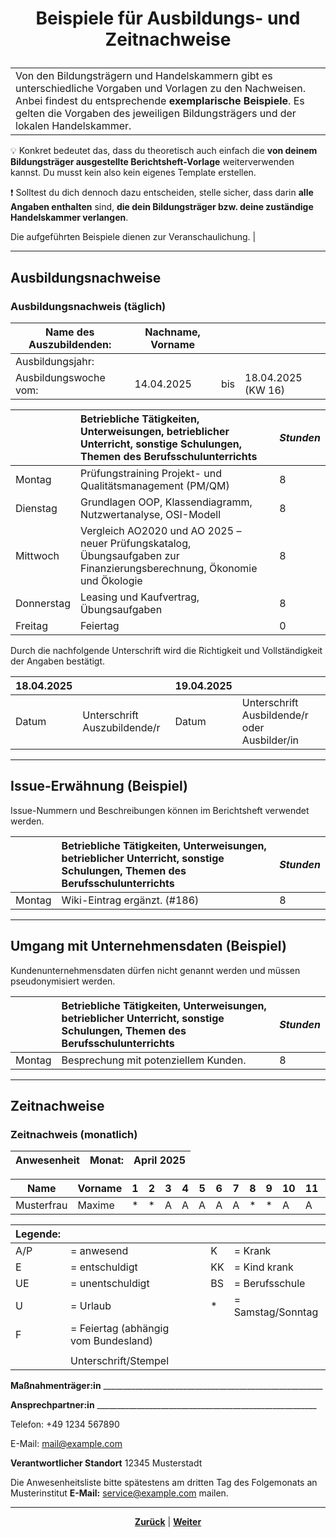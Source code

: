 # <p align="center">Beispiele für Ausbildungs- und Zeitnachweise</p>

| |
| :--- |
| Von den Bildungsträgern und Handelskammern gibt es unterschiedliche Vorgaben und Vorlagen zu den Nachweisen. Anbei findest du entsprechende **exemplarische Beispiele**. Es gelten die Vorgaben des jeweiligen Bildungsträgers und der lokalen Handelskammer.

💡 Konkret bedeutet das, dass du theoretisch auch einfach die **von deinem Bildungsträger ausgestellte Berichtsheft-Vorlage** weiterverwenden kannst. Du musst kein also kein eigenes Template erstellen. 

❗ Solltest du dich dennoch dazu entscheiden, stelle sicher, dass darin **alle Angaben enthalten** sind, **die dein Bildungsträger bzw. deine zuständige Handelskammer verlangen**. 

Die aufgeführten Beispiele dienen zur Veranschaulichung. |

---

## Ausbildungsnachweise

### Ausbildungsnachweis (täglich)

| Name des Auszubildenden: | Nachname, Vorname | | |
| --- | --- | --- | --- |
| Ausbildungsjahr: |  |  | |
| Ausbildungswoche vom: | 14.04.2025 | bis | 18.04.2025 (KW 16) |

|  | Betriebliche Tätigkeiten, Unterweisungen, betrieblicher Unterricht, sonstige Schulungen, Themen des Berufsschulunterrichts | *Stunden* |
| :--- | :--- | :--- |
| Montag | Prüfungstraining Projekt- und Qualitätsmanagement (PM/QM) | 8 |
| Dienstag | Grundlagen OOP, Klassendiagramm, Nutzwertanalyse, OSI-Modell | 8 |
| Mittwoch | Vergleich AO2020 und AO 2025 – neuer Prüfungskatalog, Übungsaufgaben zur Finanzierungsberechnung, Ökonomie und Ökologie | 8 |
| Donnerstag | Leasing und Kaufvertrag, Übungsaufgaben | 8 |
| Freitag | Feiertag | 0 |

Durch die nachfolgende Unterschrift wird die Richtigkeit und Vollständigkeit der Angaben bestätigt.

| 18.04.2025 | | 19.04.2025 | |
| :--- | :--- | :--- | :--- |
| Datum | Unterschrift Auszubildende/r | Datum | Unterschrift Ausbildende/r oder Ausbilder/in |

---
<!-- 
### Ausbildungsnachweis (wöchentlich)

> todo

- [ ] Ergänzung um weitere Beispiele

---
-->
## Issue-Erwähnung (Beispiel)

Issue-Nummern und Beschreibungen können im Berichtsheft verwendet werden.

|  | Betriebliche Tätigkeiten, Unterweisungen, betrieblicher Unterricht, sonstige Schulungen, Themen des Berufsschulunterrichts | *Stunden* |
| :--- | :--- | :--- |
| Montag | Wiki-Eintrag ergänzt. (#186) | 8 |

---

## Umgang mit Unternehmensdaten (Beispiel)

Kundenunternehmensdaten dürfen nicht genannt werden und müssen pseudonymisiert werden.

|  | Betriebliche Tätigkeiten, Unterweisungen, betrieblicher Unterricht, sonstige Schulungen, Themen des Berufsschulunterrichts | *Stunden* |
| :--- | :--- | :--- |
| Montag | Besprechung mit potenziellem Kunden. | 8 |

---

## Zeitnachweise

### Zeitnachweis (monatlich)

| Anwesenheit | **Monat:** | April 2025 |
| --- | --- | --- |

| Name | Vorname | 1 | 2 | 3 | 4 | 5 | 6 | 7 | 8 | 9 | 10 | 11 | 12 | 13 | 14 | 15 | 16 | 17 | 18 | 19 | 20 | 21 | 22 | 23 | 24 | 25 | 26 | 27 | 28 | 29 | 30 | 31 |
| --- | --- | --- | --- | --- | --- | --- | --- | --- | --- | --- | --- | --- | --- | --- | --- | --- | --- | --- | --- | --- | --- | --- | --- | --- | --- | --- | --- | --- | --- | --- | --- | --- |
| Musterfrau | Maxime | \* | \* | A | A | A | A | A | \* | \* | A | A | A | A | A | \* | \* | A | A | A | A | A | \* | \* | A | A | A | A | A | \* | \* | BS |

| **Legende:** |  |  |  |  |
| --- | --- | --- | --- | --- |
| A/P | = anwesend |  | K | = Krank |
| E | = entschuldigt |  | KK | = Kind krank |
| UE | = unentschuldigt |  | BS | = Berufsschule |
| U | = Urlaub |  | \* | = Samstag/Sonntag |
| F | = Feiertag (abhängig vom Bundesland) |  |  |  |
|  |  |  |  |  |
|  | Unterschrift/Stempel | | |  |

**Maßnahmenträger:in** _______________________________________________________

**Ansprechpartner:in** _______________________________________________________

Telefon: +49 1234 567890

E-Mail: <mail@example.com>

**Verantwortlicher Standort** 12345 Musterstadt

Die Anwesenheitsliste bitte spätestens am dritten Tag des Folgemonats an Musterinstitut  **E-Mail:** <service@example.com> mailen.
<!--
---

### Zeitnachweis (täglich)

> todo

- [ ] Ergänzung um weitere Beispiele
-->
---

<p align="center">
<a href="/docs/01-organisation/02-zeit_und_ausbildungsnachweise/README.md"><strong>Zurück</strong></a> | <a href="/docs/01-organisation/02-zeit_und_ausbildungsnachweise/02-dateibenennung/README.md"><strong>Weiter</strong></a>
</p>